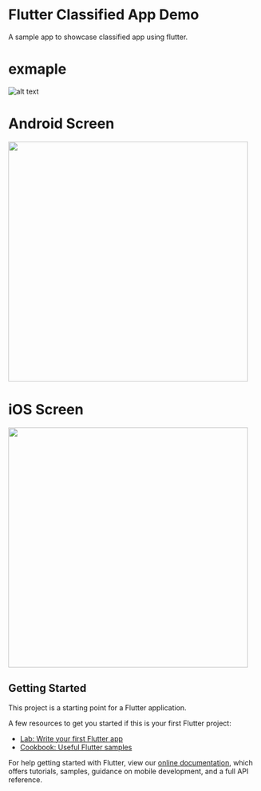 # Flutter Classified App Demo

A sample app to showcase classified app using flutter. 

# exmaple
![alt text](https://github.com/leo-hdr/Flutter-HayvestApp/blob/master/screens/screenshot1.png?raw=true)



# Android Screen
<img height="480px" src="https://github.com/flutter-devs/flutter_classified_app/blob/master/screens/android1.png"> 


# iOS Screen
<img height="480px" src="https://github.com/flutter-devs/flutter_classified_app/blob/master/screens/iphone1.png">


## Getting Started

This project is a starting point for a Flutter application.

A few resources to get you started if this is your first Flutter project:

- [Lab: Write your first Flutter app](https://flutter.dev/docs/get-started/codelab)
- [Cookbook: Useful Flutter samples](https://flutter.dev/docs/cookbook)

For help getting started with Flutter, view our 
[online documentation](https://flutter.dev/docs), which offers tutorials, 
samples, guidance on mobile development, and a full API reference.
